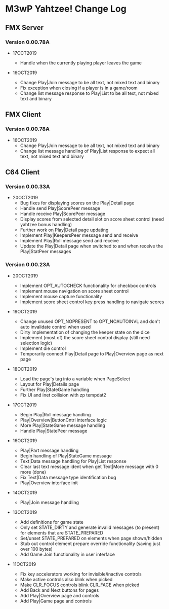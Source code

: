 # M3wP Yahtzee! Change Log

## FMX Server

### Version 0.00.78A

* 17OCT2019
	* Handle when the currently playing player leaves the game

* 16OCT2019
	* Change Play|Join message to be all text, not mixed text and binary
	* Fix exception when closing if a player is in a game/room
	* Change list message response to Play|List to be all text, not mixed text and binary


## FMX Client

### Version 0.00.78A

* 16OCT2019
	* Change Play|Join message to be all text, not mixed text and binary
	* Change list message handling of Play|List response to expect all text, not mixed text and binary


## C64 Client

### Version 0.00.33A

* 20OCT2019
	* Bug fixes for displaying scores on the Play|Detail page
	* Handle send Play|ScorePeer message
	* Handle receive Play|ScorePeer message
	* Display scores from selected detail slot on score sheet control (need yahtzee bonus handling)
	* Further work on Play|Detail page updating
	* Implement Play|KeepersPeer message send and receive
	* Implement Play|Roll message send and receive
	* Update the Play|Detail page when switched to and when receive the Play|StatPeer messages

### Version 0.00.23A

* 20OCT2019
	* Implement OPT_AUTOCHECK functionality for checkbox controls
	* Implement mouse navigation on score sheet control
	* Implement mouse capture functionality
	* Implement score sheet control key press handling to navigate scores

* 19OCT2019
	* Change unused OPT_NOPRESENT to OPT_NOAUTOINVL and don't auto invalidate control when used
	* Dirty implementation of changing the keeper state on the dice
	* Implement (most of) the score sheet control display (still need selection logic)
	* Implement die control
	* Temporarily connect Play|Detail page to Play|Overview page as next page

* 18OCT2019
	* Load the page's tag into a variable when PageSelect
	* Layout for Play|Details page
	* Further Play|StateGame handling
	* Fix UI and inet collision with zp tempdat2

* 17OCT2019
	* Begin Play|Roll message handling
	* Play|Overview|ButtonCntrl interface logic
	* More Play|StateGame message handling
	* Handle Play|StatePeer message

* 16OCT2019
	* Play|Part message handling
	* Begin handling of Play|StateGame message
	* Text|Data message handling for Play|List response
	* Clear last text message ident when get Text|More message with 0 more (done)
	* Fix Text|Data message type identification bug
	* Play|Overview interface init

* 14OCT2019
	* Play|Join message handling

* 13OCT2019
	* Add definitions for game state
	* Only set STATE_DIRTY and generate invalid messages (to present) for elements that are STATE_PREPARED
	* Set/unset STATE_PREPARED on elements when page shown/hidden
	* Stub out control element prepare override functionality (saving just over 100 bytes)
	* Add Game Join functionality in user interface

* 11OCT2019
	* Fix key accelerators working for invisible/inactive controls
	* Make active controls also blink when picked
	* Make CLR_FOCUS controls blink CLR_FACE when picked
	* Add Back and Next buttons for pages
	* Add Play|Overview page and controls
	* Add Play|Game page and controls
	